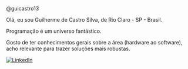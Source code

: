 <div>
    <p>@guicastro13</p>
    <p>Olá, eu sou Guilherme de Castro Silva, de Rio Claro - SP - Brasil.</p>
</div>

<div>
    <p>Programação é um universo fantástico.</p>
    <p>Gosto de ter conhecimentos gerais sobre a área (hardware ao software), acho relevante para trazer soluções mais robustas.</p>
</div>
  
[![LinkedIn](https://img.shields.io/badge/linkedin-%230077B5.svg?style=for-the-badge&logo=linkedin&logoColor=white)](https://www.linkedin.com/in/guicastro13/)&nbsp;
